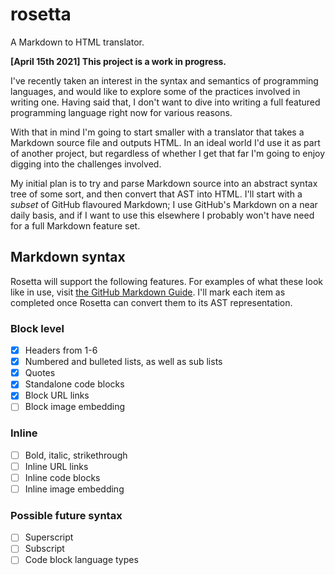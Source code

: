 # rosetta
A Markdown to HTML translator.

**[April 15th 2021] This project is a work in progress.**

I've recently taken an interest in the syntax and semantics of programming languages, and would
like to explore some of the practices involved in writing one. Having said that, I don't want to
dive into writing a full featured programming language right now for various reasons.

With that in mind I'm going to start smaller with a translator that takes a Markdown source file
and outputs HTML. In an ideal world I'd use it as part of another project, but regardless of whether
I get that far I'm going to enjoy digging into the challenges involved.

My initial plan is to try and parse Markdown source into an abstract syntax tree of some sort, and then convert
that AST into HTML. I'll start with a *subset* of GitHub flavoured Markdown; I use GitHub's Markdown
on a near daily basis, and if I want to use this elsewhere I probably won't have need for a full
Markdown feature set.

## Markdown syntax
Rosetta will support the following features. For examples of what these look like in use,
visit [the GitHub Markdown Guide](https://guides.github.com/features/mastering-markdown/).
I'll mark each item as completed once Rosetta can convert them to its AST representation.

### Block level
- [x] Headers from 1-6
- [x] Numbered and bulleted lists, as well as sub lists
- [x] Quotes
- [x] Standalone code blocks
- [x] Block URL links
- [ ] Block image embedding

### Inline
- [ ] Bold, italic, strikethrough
- [ ] Inline URL links
- [ ] Inline code blocks
- [ ] Inline image embedding

### Possible future syntax
- [ ] Superscript
- [ ] Subscript
- [ ] Code block language types
